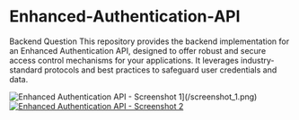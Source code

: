 # Enhanced-Authentication-API
Backend Question
This repository provides the backend implementation for an Enhanced Authentication API, designed to offer robust and secure access control mechanisms for your applications. It leverages industry-standard protocols and best practices to safeguard user credentials and data.

![Enhanced Authentication API - Screenshot 1](/screenshot_1.png)](/screenshot_1.png)  
[![Enhanced Authentication API - Screenshot 2](/screenshot_2.png)](/screenshot_2.png) 
